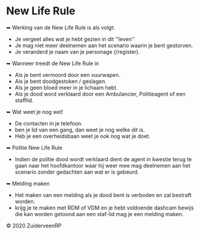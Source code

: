 # New Life Rule
➥ Werking van de New Life Rule is als volgt:
   - Je vergeet alles wat je hebt gezien in dit ''leven''</br>
   - Je mag niet meer deelnemen aan het scenario waarin je bent gestorven.</br>
   - Je veranderd je naam van je personage (/register).</br>
   
➥ Wanneer treedt de New Life Rule in </b>
   - Als je bent vermoord door een vuurwapen.</b></br>
   - Als je bent doodgestoken / geslagen.</b></br>
   - Als je geen bloed meer in je lichaam hebt.</b></br>
   - Als je dood word verklaard door een Ambulancier, Politieagent of een stafflid.</br>
   
➥ Wat weet je nog wel! </b> 
   - De contacten in je telefoon.</br>
   - ben je lid van een gang, dan weet je nog welke dit is.</br>
   - Heb je een overheidsbaan weet je ook nog wat je doet.</br>
   
➥ Politie New Life Rule </b>
   - Indien de politie dood wordt verklaard dient de agent in kwestie terug te gaan naar het hoofdkantoor waar hij weer mee mag deelnemen aan het scenario zonder gedachten aan wat er is gebeurd.

➥ Melding maken </b>
   - Het maken van een melding als je dood bent is verboden en zal bestraft worden.</br>
   - krijg je te maken met RDM of VDM en je hebt voldoende dashcam bewijs die kan worden getoond aan een staf-lid mag je een melding maken.

© 2020 ZuiderveenRP
